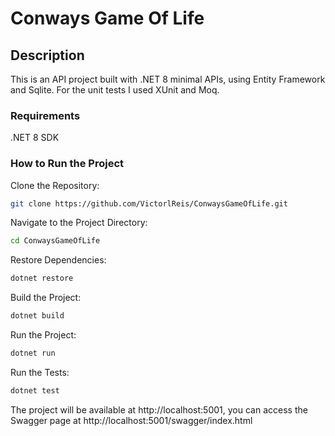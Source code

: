 # Conways Game Of Life
## Description
This is an API project built with .NET 8 minimal APIs, using Entity Framework and Sqlite. For the unit tests I used XUnit and Moq.

### Requirements
.NET 8 SDK

### How to Run the Project
Clone the Repository:

```bash
git clone https://github.com/VictorlReis/ConwaysGameOfLife.git
```
Navigate to the Project Directory:

```bash
cd ConwaysGameOfLife
```
Restore Dependencies:

```bash
dotnet restore
```
Build the Project:
```bash
dotnet build
```
Run the Project:
```bash
dotnet run
```
Run the Tests:
```bash
dotnet test
```


The project will be available at http://localhost:5001, you can access the Swagger page at http://localhost:5001/swagger/index.html
